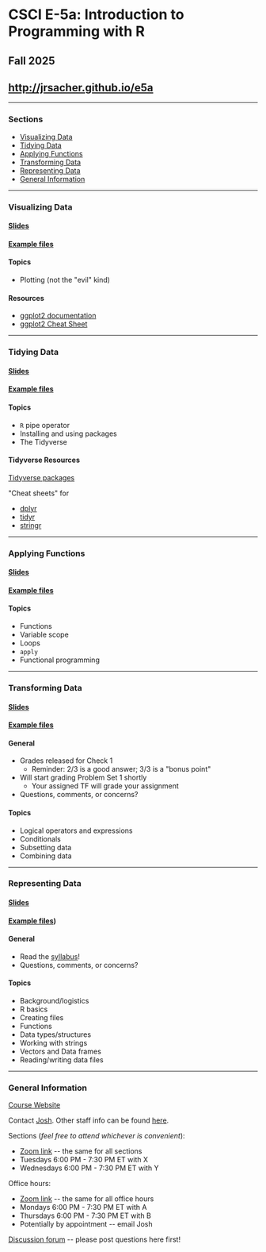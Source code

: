 # CSCI E-5a: Introduction to Programming with R

## Fall 2025

## <http://jrsacher.github.io/e5a>

---

### Sections
<!--      
+ [Packaging Programs](#packaging-programs)
+ [Testing Programs](#testing-programs) -->
+ [Visualizing Data](#visualizing-data)
+ [Tidying Data](#tidying-data)
+ [Applying Functions](#applying-functions)
+ [Transforming Data](#transforming-data)
+ [Representing Data](#representing-data)
+ [General Information](#general-information)

---

<!-- 
### Packaging Programs

#### [Slides]()

#### [Example files]()

#### Topics

---

### Testing Programs

#### [Slides]()

#### [Example files](https://github.com/jrsacher/jrsacher.github.io/blob/master/e5a/examples/6/)

#### Topics

---
-->
### Visualizing Data

#### [Slides](https://docs.google.com/presentation/d/1QD56tIcx11AfV1in-I-2ZxBEuLrM7-0sox7MiyYIGf8/edit?usp=sharing)

#### [Example files](https://github.com/jrsacher/jrsacher.github.io/blob/master/e5a/examples/5/)

#### Topics

+ Plotting (not the "evil" kind)

#### Resources

+ [ggplot2 documentation](https://ggplot2.tidyverse.org/reference/index.html)
+ [ggplot2 Cheat Sheet](https://github.com/rstudio/cheatsheets/blob/master/data-visualization.pdf)

---

### Tidying Data

#### [Slides](https://docs.google.com/presentation/d/12kgZpl56yKUV-IaAecMNrDHeNYi6JdK9nka8ElYLErA/edit?usp=sharing)

#### [Example files](https://github.com/jrsacher/jrsacher.github.io/blob/master/e5a/examples/4/)

#### Topics

+ `R` pipe operator
+ Installing and using packages
+ The Tidyverse

#### Tidyverse Resources

[Tidyverse packages](https://tidyverse.org/packages/)

"Cheat sheets" for

+ [dplyr](https://github.com/rstudio/cheatsheets/blob/main/data-transformation.pdf)
+ [tidyr](https://github.com/rstudio/cheatsheets/blob/main/tidyr.pdf)
+ [stringr](https://github.com/rstudio/cheatsheets/blob/main/strings.pdf)

---

### Applying Functions

#### [Slides](https://docs.google.com/presentation/d/1LoBQSYVhCw_WEGlVmpQMSBPCAEZh0QVcd26Cgcobrio/edit?usp=sharing)

#### [Example files](https://github.com/jrsacher/jrsacher.github.io/blob/master/e5a/examples/3/)

#### Topics

+ Functions
+ Variable scope
+ Loops
+ `apply`
+ Functional programming

---

### Transforming Data

#### [Slides](https://docs.google.com/presentation/d/1MGLXagcar4dKjokC8kzErpSD3ukOBShcPAoBIBa_GY4/edit?usp=sharing)

#### [Example files](https://github.com/jrsacher/jrsacher.github.io/blob/master/e5a/examples/2/)

#### General

+ Grades released for Check 1
  + Reminder: 2/3 is a good answer; 3/3 is a "bonus point"
+ Will start grading Problem Set 1 shortly
  + Your assigned TF will grade your assignment
+ Questions, comments, or concerns?

#### Topics

+ Logical operators and expressions
+ Conditionals
+ Subsetting data
+ Combining data

---  

### Representing Data

#### [Slides](https://docs.google.com/presentation/d/1xXQ5CdjVPUgyo5BM1WKF2ahesf00AS3lDHjochqIcXM/edit?usp=sharing)

#### [Example files](https://github.com/jrsacher/jrsacher.github.io/tree/master/e5a/examples/1))

#### General

+ Read the [syllabus](https://cs50.harvard.edu/extension/r/2025/fall/syllabus/)!
+ Questions, comments, or concerns?

#### Topics

+ Background/logistics
+ R basics
+ Creating files
+ Functions
+ Data types/structures
+ Working with strings
+ Vectors and Data frames
+ Reading/writing data files

---

### General Information

[Course Website](https://cs50.harvard.edu/extension/r/2025/fall/)

Contact [Josh](mailto:josh@cs50.harvard.edu). Other staff info can be found [here](https://cs50.harvard.edu/extension/r/2025/fall/staff/).

Sections (_feel free to attend whichever is convenient_):

+ [Zoom link]() -- the same for all sections
+ Tuesdays 6:00 PM - 7:30 PM ET with X
+ Wednesdays 6:00 PM - 7:30 PM ET with Y

Office hours:

+ [Zoom link]() -- the same for all office hours
+ Mondays 6:00 PM - 7:30 PM ET with A
+ Thursdays 6:00 PM - 7:30 PM ET with B
+ Potentially by appointment -- email Josh

[Discussion forum](https://cs50.harvard.edu/extension/r/2025/fall/discussions/) -- please post questions here first!
